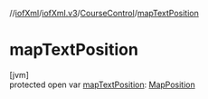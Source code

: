 //[iofXml](../../../index.md)/[iofXml.v3](../index.md)/[CourseControl](index.md)/[mapTextPosition](map-text-position.md)

# mapTextPosition

[jvm]\
protected open var [mapTextPosition](map-text-position.md): [MapPosition](../-map-position/index.md)
